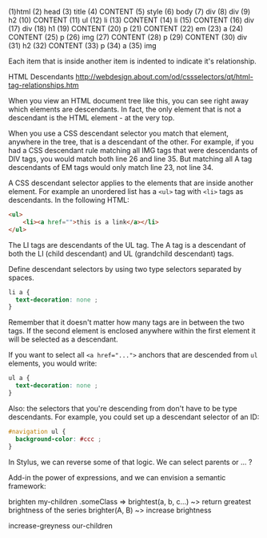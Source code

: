 (1)html
(2)    head
(3)        title
(4)            CONTENT
(5)        style
(6)    body
(7)        div
(8)            div
(9)                h2
(10)                    CONTENT
(11)                ul
(12)                    li
(13)                        CONTENT
(14)                    li
(15)                        CONTENT
(16)            div
(17)                div
(18)                    h1
(19)                        CONTENT
(20)                    p
(21)                        CONTENT
(22)                        em
(23)                            a
(24)                                CONTENT
(25)                    p
(26)                        img
(27)                        CONTENT
(28)                    p
(29)                        CONTENT
(30)                div
(31)                    h2
(32)                        CONTENT
(33)                    p
(34)                        a
(35)                            img



Each item that is inside another item is indented to indicate it's relationship.

HTML Descendants
<http://webdesign.about.com/od/cssselectors/qt/html-tag-relationships.htm>

When you view an HTML document tree like this, you can see right away
which elements are descendants. In fact, the only element that is not a
descendant is the HTML element - at the very top.

When you use a CSS descendant selector you match that element, anywhere in the
tree, that is a descendant of the other. For example, if you had a CSS descendant
rule matching all IMG tags that were descendants of DIV tags, you would match
both line 26 and line 35. But matching all A tag descendants of EM tags would
only match line 23, not line 34.

A CSS descendant selector applies to the elements that are inside another
element. For example an unordered list has a `<ul>` tag with `<li>` tags as
descendants. In the following HTML:

```html
<ul>
    <li><a href="">this is a link</a></li>
</ul>
```

The LI tags are descendants of the UL tag. The A tag is a descendant of both the
LI (child descendant) and UL (grandchild descendant) tags.

Define descendant selectors by using two type selectors separated by spaces.

```css
li a {
  text-decoration: none ;
}
```

Remember that it doesn't matter how many tags are in between the two tags. If
the second element is enclosed anywhere within the first element it will be
selected as a descendant.

If you want to select all `<a href="...">` anchors that are descended from `ul`
elements, you would write:

```css
ul a {
  text-decoration: none ;
}
```

Also: the selectors that you're descending from don't have to be type
descendants. For example, you could set up a descendant selector of an ID:

```css
#navigation ul {
  background-color: #ccc ;
}
```

In Stylus, we can reverse some of that logic. We can select parents or ... ?

Add-in the power of expressions, and we can envision a semantic framework:


brighten my-children .someClass
=>
brightest(a, b, c...) ~> return greatest brightness of the series
brighter(A, B) ~> increase brightness



increase-greyness our-children
